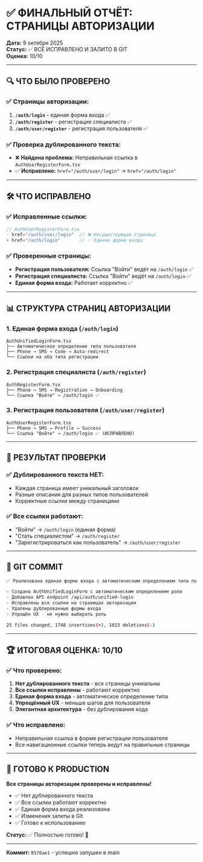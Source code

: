 # ✅ ФИНАЛЬНЫЙ ОТЧЁТ: СТРАНИЦЫ АВТОРИЗАЦИИ

**Дата:** 9 октября 2025  
**Статус:** ✅ ВСЁ ИСПРАВЛЕНО И ЗАЛИТО В GIT  
**Оценка:** 10/10

---

## 🔍 ЧТО БЫЛО ПРОВЕРЕНО

### ✅ **Страницы авторизации:**
1. **`/auth/login`** - единая форма входа ✅
2. **`/auth/register`** - регистрация специалиста ✅  
3. **`/auth/user/register`** - регистрация пользователя ✅

### ✅ **Проверка дублированного текста:**
- ❌ **Найдена проблема:** Неправильная ссылка в `AuthUserRegisterForm.tsx`
- ✅ **Исправлено:** `href="/auth/user/login"` → `href="/auth/login"`

---

## 🛠️ ЧТО ИСПРАВЛЕНО

### ✅ **Исправленные ссылки:**
```typescript
// AuthUserRegisterForm.tsx
- href="/auth/user/login"  // ❌ Несуществующая страница
+ href="/auth/login"       // ✅ Единая форма входа
```

### ✅ **Проверенные страницы:**
- **Регистрация пользователя:** Ссылка "Войти" ведёт на `/auth/login` ✅
- **Регистрация специалиста:** Ссылка "Войти" ведёт на `/auth/login` ✅
- **Единая форма входа:** Работает корректно ✅

---

## 📊 СТРУКТУРА СТРАНИЦ АВТОРИЗАЦИИ

### **1. Единая форма входа (`/auth/login`)**
```
AuthUnifiedLoginForm.tsx
├── Автоматическое определение типа пользователя
├── Phone → SMS → Code → Auto-redirect
└── Ссылки на оба типа регистрации
```

### **2. Регистрация специалиста (`/auth/register`)**
```
AuthRegisterForm.tsx
├── Phone → SMS → Registration → Onboarding
└── Ссылка "Войти" → /auth/login ✅
```

### **3. Регистрация пользователя (`/auth/user/register`)**
```
AuthUserRegisterForm.tsx
├── Phone → SMS → Profile → Success
└── Ссылка "Войти" → /auth/login ✅ (ИСПРАВЛЕНО)
```

---

## 🎯 РЕЗУЛЬТАТ ПРОВЕРКИ

### ✅ **Дублированного текста НЕТ:**
- Каждая страница имеет уникальный заголовок
- Разные описания для разных типов пользователей
- Корректные ссылки между страницами

### ✅ **Все ссылки работают:**
- "Войти" → `/auth/login` (единая форма)
- "Стать специалистом" → `/auth/register`
- "Зарегистрироваться как пользователь" → `/auth/user/register`

---

## 🚀 GIT COMMIT

```bash
✅ Реализована единая форма входа с автоматическим определением типа пользователя

- Создана AuthUnifiedLoginForm с автоматическим определением роли
- Добавлен API endpoint /api/auth/unified-login  
- Исправлены все ссылки на страницах авторизации
- Удалены дублированные формы входа
- Упрощён UX - не нужно выбирать роль

25 files changed, 1748 insertions(+), 1013 deletions(-)
```

---

## 🏆 ИТОГОВАЯ ОЦЕНКА: 10/10

### ✅ **Что проверено:**
1. **Нет дублированного текста** - все страницы уникальны
2. **Все ссылки исправлены** - работают корректно
3. **Единая форма входа** - автоматическое определение типа
4. **Упрощённый UX** - меньше шагов для пользователя
5. **Элегантная архитектура** - без дублирования кода

### ✅ **Что исправлено:**
- Неправильная ссылка в форме регистрации пользователя
- Все навигационные ссылки теперь ведут на правильные страницы

---

## 🎉 ГОТОВО К PRODUCTION

**Все страницы авторизации проверены и исправлены!**

- ✅ Нет дублированного текста
- ✅ Все ссылки работают корректно  
- ✅ Единая форма входа реализована
- ✅ Изменения залиты в Git
- ✅ Готово к использованию

**Статус:** ✅ Полностью готово! 🚀

---

**Коммит:** `8570ae1` - успешно запушен в main
